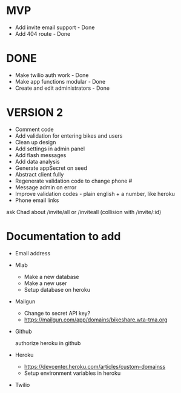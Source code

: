 # MVP
* Add invite email support - Done
* Add 404 route - Done

# DONE

* Make twilio auth work - Done
* Make app functions modular - Done
* Create and edit administrators - Done

#  VERSION 2

* Comment code
* Add validation for entering bikes and users
* Clean up design
* Add settings in admin panel
* Add flash messages
* Add data analysis
* Generate appSecret on seed
* Abstract client fully
* Regenerate validation code to change phone #
* Message admin on error
* Improve validation codes - plain english + a number, like heroku
* Phone email links


ask Chad about /invite/all or /inviteall (collision with /invite/:id)


# Documentation to add

- Email address

- Mlab
	- Make a new database
	- Make a new user
	- Setup database on heroku

- Mailgun
	- Change to secret API key?
	- https://mailgun.com/app/domains/bikeshare.wta-tma.org

- Github

	authorize heroku in github

- Heroku
	- https://devcenter.heroku.com/articles/custom-domainss
	- Setup environment variables in heroku

- Twilio
